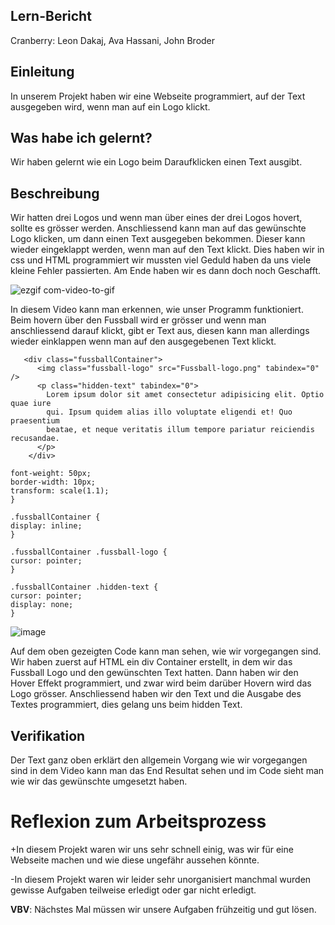 

## Lern-Bericht
Cranberry: Leon Dakaj, Ava Hassani, John Broder

## Einleitung

In unserem Projekt haben wir eine Webseite programmiert, auf der Text ausgegeben wird, wenn man auf ein Logo klickt.
## Was habe ich gelernt?

Wir haben gelernt wie ein Logo beim Daraufklicken einen Text ausgibt.

## Beschreibung

Wir hatten drei Logos und wenn man über eines der drei Logos hovert, sollte es grösser werden. Anschliessend kann man auf das gewünschte Logo klicken, um dann einen Text ausgegeben bekommen. Dieser kann wieder eingeklappt werden, wenn man auf den Text klickt. Dies haben wir in css und HTML programmiert wir mussten viel Geduld haben da uns viele kleine Fehler passierten. Am Ende haben wir es dann doch noch Geschafft. 

![ezgif com-video-to-gif](https://github.com/Tupacshakurfeateminem/LA_1600/assets/111044137/7f4eca12-a619-4fff-acca-64ead8226738)

In diesem Video kann man erkennen, wie unser Programm funktioniert. Beim hovern über den Fussball wird er grösser und wenn man anschliessend darauf klickt, gibt er Text aus, diesen kann man allerdings wieder einklappen wenn man auf den ausgegebenen Text klickt.
```
   <div class="fussballContainer">
      <img class="fussball-logo" src="Fussball-logo.png" tabindex="0" />
      <p class="hidden-text" tabindex="0">
        Lorem ipsum dolor sit amet consectetur adipisicing elit. Optio quae iure
        qui. Ipsum quidem alias illo voluptate eligendi et! Quo praesentium
        beatae, et neque veritatis illum tempore pariatur reiciendis recusandae.
      </p>
    </div>
```
  ```.fussball-logo:hover {
  font-weight: 50px;
  border-width: 10px;
  transform: scale(1.1);
}

.fussballContainer {
  display: inline;
}

.fussballContainer .fussball-logo {
  cursor: pointer;
}

.fussballContainer .hidden-text {
  cursor: pointer;
  display: none;
}
```

![image](https://github.com/Tupacshakurfeateminem/LA_1600/assets/111044137/56ac6bd2-0cce-49ab-8fd2-4e9c55d836e9)

Auf dem oben gezeigten Code kann man sehen, wie wir vorgegangen sind. Wir haben zuerst auf HTML ein div Container erstellt, in dem wir das Fussball Logo und den gewünschten Text hatten. Dann haben wir den Hover Effekt programmiert, und zwar wird beim darüber Hovern wird das Logo grösser. Anschliessend haben wir den Text und die Ausgabe des Textes programmiert, dies gelang uns beim hidden Text.
## Verifikation
Der Text ganz oben erklärt den allgemein Vorgang wie wir vorgegangen sind in dem Video kann man das End Resultat sehen und im Code sieht man wie wir das gewünschte umgesetzt haben. 





# Reflexion zum Arbeitsprozess

+In diesem Projekt waren wir uns sehr schnell einig, was wir für eine Webseite machen und wie diese ungefähr aussehen könnte.

-In diesem Projekt waren wir leider sehr unorganisiert manchmal wurden gewisse Aufgaben teilweise erledigt oder gar nicht erledigt.

**VBV**: Nächstes Mal müssen wir unsere Aufgaben frühzeitig und gut lösen.
